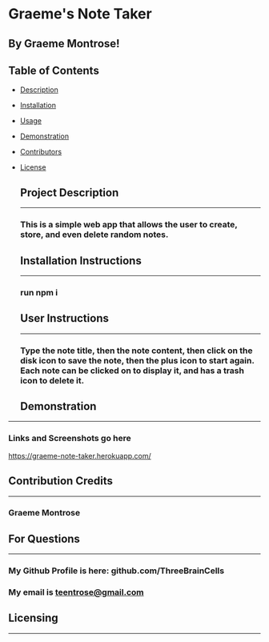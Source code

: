# Graeme's Note Taker
  ## By Graeme Montrose!

  ## Table of Contents
- [Description](#description)
- [Installation](#installation)
- [Usage](#usage)
- [Demonstration](#demonstration)
- [Contributors](#contributors)
- [License](#license)

  <a id="description"></a>
  ## Project Description
  ---------------------------------
  ### This is a simple web app that allows the user to create, store, and even delete random notes.

  <a id="installation"></a>
  ## Installation Instructions
  -----------------
  ### run npm i

  <a id="usage"></a>
  ## User Instructions
  -----------------
  ### Type the note title, then the note content, then click on the disk icon to save the note, then the plus icon to start again. Each note can be clicked on to display it, and has a trash icon to delete it.

  <a id="demonstration"></a>
  ## Demonstration
-----------------------------------
  ### Links and Screenshots go here
  https://graeme-note-taker.herokuapp.com/

  <a id="contributors"></a>
  ## Contribution Credits
  -----------------------
  ### Graeme Montrose

  <a id="questions"></a>
  ## For Questions
---------------------------------
  ### My Github Profile is here: github.com/ThreeBrainCells
  ### My email is teentrose@gmail.com
  
  <a id="license"></a>
  ## Licensing
  ----------------------------
  ## 